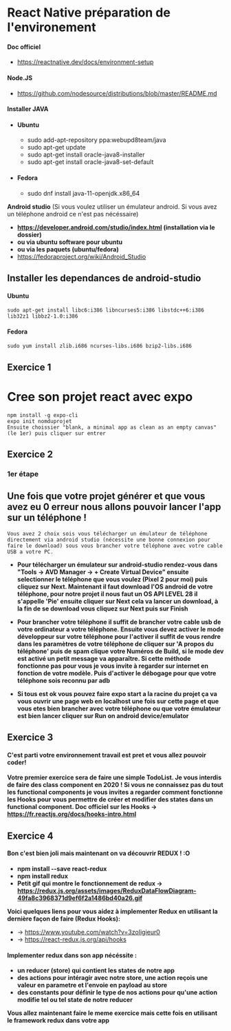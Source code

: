 # React Native préparation de l'environement

#### Doc officiel
* https://reactnative.dev/docs/environment-setup

#### Node.JS
* https://github.com/nodesource/distributions/blob/master/README.md

#### Installer JAVA 
* #### Ubuntu
    * sudo add-apt-repository ppa:webupd8team/java
    * sudo apt-get update
    * sudo apt-get install oracle-java8-installer
    * sudo apt-get install oracle-java8-set-default
* #### Fedora
    * sudo dnf install java-11-openjdk.x86_64

**Android studio** (Si vous voulez utiliser un émulateur android. Si vous avez un téléphone android ce n'est pas nécéssaire)
* **https://developer.android.com/studio/index.html (installation via le dossier)**
* **ou via ubuntu software pour ubuntu**
* **ou via les paquets (ubuntu/fedora)**
* https://fedoraproject.org/wiki/Android_Studio

## Installer les dependances de android-studio
#### Ubuntu
    sudo apt-get install libc6:i386 libncurses5:i386 libstdc++6:i386 lib32z1 libbz2-1.0:i386
#### Fedora
    sudo yum install zlib.i686 ncurses-libs.i686 bzip2-libs.i686


## Exercice 1 

# Cree son projet react avec expo
    npm install -g expo-cli
    expo init nomduprojet
    Ensuite choissier "blank, a minimal app as clean as an empty canvas" (le 1er) puis cliquer sur entrer

## Exercice 2

### 1er étape

## Une fois que votre projet générer et que vous avez eu 0 erreur nous allons pouvoir lancer l'app sur un téléphone !

    Vous avez 2 choix sois vous télécharger un émulateur de téléphone directement via android studio (nécessite une bonne connexion pour faire le download) sous vous brancher votre téléphone avec votre cable USB a votre PC.

* **Pour télécharger un émulateur sur android-studio rendez-vous dans "Tools -> AVD Manager -> + Create Virtual Device" ensuite selectionner le téléphone que vous voulez (Pixel 2 pour moi) puis cliquez sur Next. Maintenant il faut download l'OS android de votre téléphone, pour notre projet il nous faut un OS API LEVEL 28 il s'appelle 'Pie' ensuite cliquer sur Next cela va lancer un download, à la fin de se download vous cliquez sur Next puis sur Finish**

* **Pour brancher votre téléphone il suffit de brancher votre cable usb de votre ordinateur a votre téléphone. Ensuite vous devez activer le mode développeur sur votre téléphone pour l'activer il suffit de vous rendre dans les paramètres de votre téléphone de cliquer sur 'A propos du téléphone' puis de spam clique votre Numéros de Build, si le mode dev est activé un petit message va apparaître. Si cette méthode fonctionne pas pour vous je vous invite à regarder sur internet en fonction de votre modèle. Puis d'activer le débogage pour que votre téléphone sois reconnu par adb**

* **Si tous est ok vous pouvez faire expo start a la racine du projet ça va vous ouvrir une page web en localhost une fois sur cette page et que vous etes bien brancher avec votre téléphone ou que votre émulateur est bien lancer cliquer sur Run on android device/emulator**

## Exercice 3

#### C'est parti votre environnement travail est pret et vous allez pouvoir coder!


**Votre premier exercice sera de faire une simple TodoList.
Je vous interdis de faire des class component en 2020 !
Si vous ne connaissez pas du tout les functional components je vous invites a regarder comment fonctionne les Hooks pour vous permettre de créer et modifier des states dans un functional component.
Doc officiel sur les Hooks -> https://fr.reactjs.org/docs/hooks-intro.html**

## Exercice 4

#### Bon c'est bien joli mais maintenant on va découvrir REDUX ! :O

* **npm install --save react-redux**
* **npm install redux**
* **Petit gif qui montre le fonctionnement de redux -> https://redux.js.org/assets/images/ReduxDataFlowDiagram-49fa8c3968371d9ef6f2a1486bd40a26.gif**

**Voici quelques liens pour vous aidez à implementer Redux en utilisant la dernière façon de faire (Redux Hooks):**
* -> https://www.youtube.com/watch?v=3zoIigieur0 
* -> https://react-redux.js.org/api/hooks

#### Implementer redux dans son app nécéssite :
* **un reducer (store) qui contient les states de notre app**
* **des actions pour intéragir avec notre store, une action reçois une valeur en parametre et l'envoie en payload au store**
* **des constants pour définir le type de nos actions pour qu'une action modifie tel ou tel state de notre reducer**


**Vous allez maintenant faire le meme exercice mais cette fois en utilisant le framework redux dans votre app**
